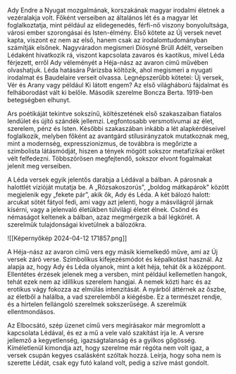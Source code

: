 Ady Endre a Nyugat mozgalmának, korszakának magyar irodalmi életnek a vezéralakja volt. Főként verseiben az általános lét és a magyar lét foglalkoztatja, mint például az elidegenedés, férfi-nő viszony bonyolultsága, városi ember szorongásai és Isten-élmény. Első kötete az Új versek nevet kapta, viszont ez nem az első, hanem csak az irodalomtudományban számítják elsőnek. Nagyváradon megismeri Diósyné Brüll Adélt, verseiben Lédaként hivatkozik rá, viszont kapcsolata zavaros és kaotikus, mivel Léda férjezett, erről Ady véleményét a Héja-nász az avaron című művében olvashatjuk. Léda hatására Párizsba költözik, ahol megismeri a nyugati irodalmat és Baudelaire verseit olvassa. Legnépszerűbb kötetei: Új versek, Vér és Arany vagy például Ki látott engem? Az első világháború fájdalmat és felháborodást vált ki belőle. Második szerelme Boncza Berta. 1919-ben betegségben elhunyt.

Ars poétikáját tekintve sokszínű, költészetének első szakaszaiban fiatalos lendület és újító szándék jellemzi. Legfontosabb versmotívumai az élet, szerelem, pénz és Isten. Későbbi szakaszában inkább a lét alapkérdéseivel foglalkozik, melyben főként az avantgárd stílusirányzatok mutatkoznak meg, mint a modernség, expresszionizmus, de továbbra is megőrizte a szimbolista látásmódját, hiszen a tények mögött sokszor metafizikai erőket vélt felfedezni. Többszörösen megfejtendő, sokszor elvont fogalmakat jelenít meg verseiben.

A Léda versek egyik jelentős darabja a Lédával a bálban. A párosnak a halottlét vízióját mutatja be. A „Rózsakoszorús", „boldog mátkapárok" között megjelenik egy „fekete pár”, akik ők, Ady és Léda. A két bálozó halott: arcukat sötét fátyol fedi, ami vagy azt jelenti, hogy a másvilágról járnak kísérni, vagy a jelenvaló életükben túlvilági életet élnek. Csönd és némaságot keltenek a bálban, azaz megmérgezik a bál légkörét. A szerelmük tulajdonságai kivetülnek a bálozókra.

![[Képernyőkép 2024-04-12 171857.png]]

A Héja-nász az avaron című vers egy másik kiemelkedő műve, ami az Új versek záró verse. Szimbolikus kifejezésmódot és képalkotást használ. Az alapja az, hogy Ady és Léda olyanok, mint a két héja, tehát ők a középpont. Ellentétes érzések jelenek meg a versben, mint például kellemetlen hangok, tehát ezek nem az idillikus szerelem hangjai. A nemek közti harc és az erotikus vágy fokozza az elmúlás intenzitását. A nyárból áttérnek az őszbe, az életből a halálba, a vad szerelemből a kiégésbe. Ez a természet rendje, és a hirtelen fellángoló szerelmek sokszerűsége. A szerelmük ellentmondásos.

Az Elbocsátó, szép üzenet című vers megírásakor már megromlott a kapcsolata Lédával, és ez a mű a vele való szakítást írja le. A versre jellemző a kegyetlenség, igazságtalanság és a gyilkos gőgösség. Kíméletlenül kimondja azt, hogy szerelme már régóta nem volt igaz, a versek csupán kegyes csalásként szóltak hozzá. Leírja, hogy soha nem is szerette Lédát, csak egy futó kaland volt, pedig a szíve mást gondolt.

